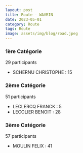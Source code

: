 ```yaml
---
layout: post
title: Route - WAVRIN
date: 2023-05-01
category: Route
tags: Route
image: assets/img/blog/road.jpeg
---
```


### 1ère Catégorie
29 participants
- SCHERNU CHRISTOPHE : 15

### 2ème Catégorie
51 participants
- LECLERCQ FRANCK : 5
- LECOLIER BENOIT : 28

### 3ème Catégorie
57 participants
- MOULIN FELIX : 41
